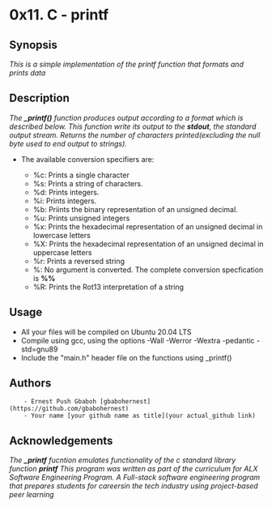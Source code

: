 # 0x11. C - printf

## Synopsis

*This is a simple implementation of the printf function that formats and prints data*

## Description

*The **_printf()** function produces output according to a format which is described below. This function write its output to the **stdout**, the standard output stream. Returns the number of characters printed(excluding the null byte used to end output to strings).*

- The available conversion specifiers are:

  - %c: Prints a single character
  - %s: Prints a string of characters.
  - %d: Prints integers.
  - %i: Prints integers.
  - %b: Priints the binary representation of an unsigned decimal.
  - %u: Prints unsigned integers
  - %x: Prints the hexadecimal representation of an unsigned decimal in lowercase letters
  - %X: Prints the hexadecimal representation of an unsigned decimal in uppercase letters
  - %r: Prints a reversed string
  - %:  No argument is converted. The complete conversion specfication is **%%**
  - %R: Prints the Rot13 interpretation of a string


## Usage

  - All your files will be compiled on Ubuntu 20.04 LTS
  - Compile using gcc, using the options -Wall -Werror -Wextra -pedantic -std=gnu89
  - Include the "main.h" header file on the functions using _printf()


## Authors
        - Ernest Push Gbaboh [gbabohernest](https://github.com/gbabohernest)
        - Your name [your github name as title](your actual_github link)


## Acknowledgements 

*The **_printf** fucntion emulates functionality of the c standard library function **printf**
This program was written as part of the curriculum for ALX Software Engineering Program. A Full-stack software engineering program that prepares students for careersin the tech industry using project-based peer learning* 
